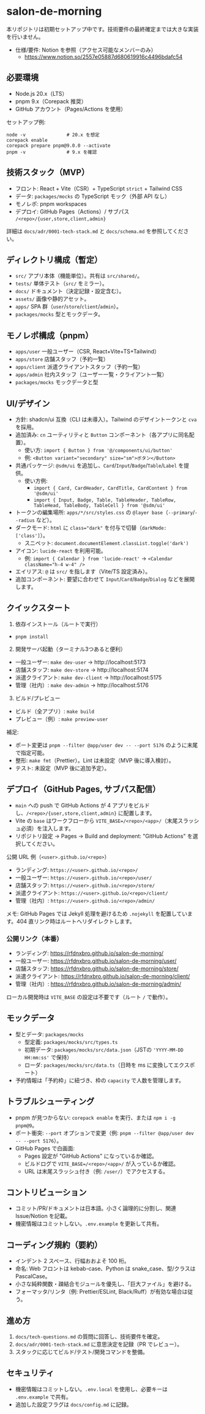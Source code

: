 # salon-de-morning

本リポジトリは初期セットアップ中です。技術要件の最終確定までは大きな実装を行いません。

- 仕様/要件: Notion を参照（アクセス可能なメンバーのみ）
  - https://www.notion.so/2557e05887d680619916c4496bdafc54

## 必要環境
- Node.js 20.x（LTS）
- pnpm 9.x（Corepack 推奨）
- GitHub アカウント（Pages/Actions を使用）

セットアップ例:

```
node -v               # 20.x を想定
corepack enable
corepack prepare pnpm@9.0.0 --activate
pnpm -v               # 9.x を確認
```

## 技術スタック（MVP）
- フロント: React + Vite（CSR）+ TypeScript `strict` + Tailwind CSS
- データ: `packages/mocks` の TypeScript モック（外部 API なし）
- モノレポ: pnpm workspaces
- デプロイ: GitHub Pages（Actions）/ サブパス `/<repo>/{user,store,client,admin}`

詳細は `docs/adr/0001-tech-stack.md` と `docs/schema.md` を参照してください。

## ディレクトリ構成（暫定）
- `src/` アプリ本体（機能単位）。共有は `src/shared/`。
- `tests/` 単体テスト（`src/` をミラー）。
- `docs/` ドキュメント（決定記録・設定含む）。
- `assets/` 画像や静的アセット。
- `apps/` SPA 群（`user`/`store`/`client`/`admin`）。
- `packages/mocks` 型とモックデータ。

## モノレポ構成（pnpm）
 - `apps/user` 一般ユーザー（CSR, React+Vite+TS+Tailwind）
 - `apps/store` 店舗スタッフ（予約一覧）
 - `apps/client` 派遣クライアントスタッフ（予約一覧）
 - `apps/admin` 社内スタッフ（ユーザー一覧・クライアント一覧）
 - `packages/mocks` モックデータと型

## UI/デザイン
- 方針: shadcn/ui 互換（CLI は未導入）。Tailwind のデザイントークンと `cva` を採用。
- 追加済み: `cn` ユーティリティと `Button` コンポーネント（各アプリに同名配置）。
  - 使い方: `import { Button } from '@/components/ui/button'`
  - 例: `<Button variant="secondary" size="sm">ボタン</Button>`
 - 共通パッケージ: `@sdm/ui` を追加し、`Card`/`Input`/`Badge`/`Table`/`Label` を提供。
   - 使い方例:
     - `import { Card, CardHeader, CardTitle, CardContent } from '@sdm/ui'`
     - `import { Input, Badge, Table, TableHeader, TableRow, TableHead, TableBody, TableCell } from '@sdm/ui'`
  - トークンの編集場所: `apps/*/src/styles.css` の `@layer base`（`--primary`/`--radius` など）。
- ダークモード: `html` に `class="dark"` を付与で切替（`darkMode: ['class']`）。
  - スニペット: `document.documentElement.classList.toggle('dark')`
- アイコン: `lucide-react` を利用可能。
  - 例: `import { Calendar } from 'lucide-react'` → `<Calendar className="h-4 w-4" />`
- エイリアス: `@` は `src/` を指します（Vite/TS 設定済み）。
- 追加コンポーネント: 要望に合わせて `Input`/`Card`/`Badge`/`Dialog` などを展開します。

## クイックスタート
1) 依存インストール（ルートで実行）
- `pnpm install`

2) 開発サーバ起動（ターミナル3つあると便利）
- 一般ユーザー: `make dev-user` → http://localhost:5173
- 店舗スタッフ: `make dev-store` → http://localhost:5174
- 派遣クライアント: `make dev-client` → http://localhost:5175
 - 管理（社内）: `make dev-admin` → http://localhost:5176

3) ビルド/プレビュー
- ビルド（全アプリ）: `make build`
- プレビュー（例）: `make preview-user`

補足:
- ポート変更は `pnpm --filter @app/user dev -- --port 5176` のように末尾で指定可能。
- 整形: `make fmt`（Prettier）。Lint は未設定（MVP 後に導入検討）。
- テスト: 未設定（MVP 後に追加予定）。

## デプロイ（GitHub Pages, サブパス配信）
- `main` への push で GitHub Actions が 4 アプリをビルドし、`/<repo>/{user,store,client,admin}` に配置します。
- Vite の `base` はワークフローから `VITE_BASE=/<repo>/<app>/`（末尾スラッシュ必須）を注入します。
- リポジトリ設定 → Pages → Build and deployment: "GitHub Actions" を選択してください。

公開 URL 例（`<user>.github.io/<repo>`）
- ランディング: `https://<user>.github.io/<repo>/`
- 一般ユーザー: `https://<user>.github.io/<repo>/user/`
- 店舗スタッフ: `https://<user>.github.io/<repo>/store/`
- 派遣クライアント: `https://<user>.github.io/<repo>/client/`
 - 管理（社内）: `https://<user>.github.io/<repo>/admin/`

メモ: GitHub Pages では Jekyll 処理を避けるため `.nojekyll` を配置しています。404 直リンク時はルートへリダイレクトします。

### 公開リンク（本番）
- ランディング: https://rfdnxbro.github.io/salon-de-morning/
- 一般ユーザー: https://rfdnxbro.github.io/salon-de-morning/user/
- 店舗スタッフ: https://rfdnxbro.github.io/salon-de-morning/store/
- 派遣クライアント: https://rfdnxbro.github.io/salon-de-morning/client/
 - 管理（社内）: https://rfdnxbro.github.io/salon-de-morning/admin/


ローカル開発時は `VITE_BASE` の設定は不要です（ルート `/` で動作）。

## モックデータ
- 型とデータ: `packages/mocks`
  - 型定義: `packages/mocks/src/types.ts`
  - 初期データ: `packages/mocks/src/data.json`（JSTの `'YYYY-MM-DD HH:mm:ss'` で保持）
  - ローダ: `packages/mocks/src/data.ts`（日時を ms に変換してエクスポート）
- 予約情報は「予約枠」に紐づき、枠の `capacity` で人数を管理します。

## トラブルシューティング
- pnpm が見つからない: `corepack enable` を実行、または `npm i -g pnpm@9`。
- ポート衝突: `--port` オプションで変更（例: `pnpm --filter @app/user dev -- --port 5176`）。
- GitHub Pages で白画面:
  - Pages 設定が "GitHub Actions" になっているか確認。
  - ビルドログで `VITE_BASE=/<repo>/<app>/` が入っているか確認。
  - URL は末尾スラッシュ付き（例: `/user/`）でアクセスする。

## コントリビューション
- コミット/PR/ドキュメントは日本語。小さく論理的に分割し、関連 Issue/Notion を記載。
- 機密情報はコミットしない。`.env.example` を更新して共有。

## コーディング規約（要約）
- インデント 2 スペース、行幅おおよそ 100 桁。
- 命名: Web フロントは kebab-case、Python は snake_case、型/クラスは PascalCase。
- 小さな純粋関数・疎結合モジュールを優先し、「巨大ファイル」を避ける。
- フォーマッタ/リンタ（例: Prettier/ESLint, Black/Ruff）が有効な場合は従う。

## 進め方
1. `docs/tech-questions.md` の質問に回答し、技術要件を確定。
2. `docs/adr/0001-tech-stack.md` に意思決定を記録（PR でレビュー）。
3. スタックに応じてビルド/テスト/開発コマンドを整備。

## セキュリティ
- 機密情報はコミットしない。`.env.local` を使用し、必要キーは `.env.example` で共有。
- 追加した設定フラグは `docs/config.md` に記録。

